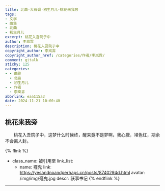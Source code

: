 ```yaml
---
title: 北曲·大石调·初生月儿·桃花来我旁
tags:
- 文学
- 曲集
- 北曲
- 初生月儿
excerpt: 桃花入吾院子中
author: 李岚霏
description: 桃花入吾院子中
copyright_author: 李岚霏
copyright_author_href: /categories/作者/李岚霏/
comment: gitalk
sticky: 125
categories:
- - 曲剧
  - 北曲
  - 初生月儿
- - 作者
  - 李岚霏
abbrlink: eaa115a3
date: 2024-11-21 10:00:40
---
```

## 桃花来我旁
&emsp;&emsp;桃花入吾院子中，这梦什么时候终，醒来竟不是梦啊，我心朦，頄色红，期余不会离人封。

{% flink %}
- class_name: 被引用至
  link_list: 
    - name: 殣鬼
      link: https://yesandnoandperhaps.cn/posts/8740294d.html
      avatar: /img/img/殣鬼.jpg
      descr: 祅事书记
{% endflink %}

---